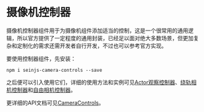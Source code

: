 # 摄像机控制器

摄像机控制器组件用于为摄像机组件添加适当的控制，这是一个很常用的通用逻辑，所以官方提供了一定程度的通用封装，已经足以面对绝大多数场景，但更加复杂和定制化的需求还需开发者自行开发，不过也可以参考官方实现。  

要使用控制器组件，先安装：  

```shell
npm i seinjs-camera-controls --save
```

之后便可以引入使用它们，详细的使用方法和实例可见[Actor观察控制器](../../example/camera/actor-observe-control)、[绕轨相机控制器](../../example/camera/camera-orbit-control)和[自由相机控制器](../../example/camera/free-orbit-control)。

更详细的API文档可见[CameraControls](https://github.com/hiloteam/seinjs-camera-controls/blob/master/doc/README.md)。  

